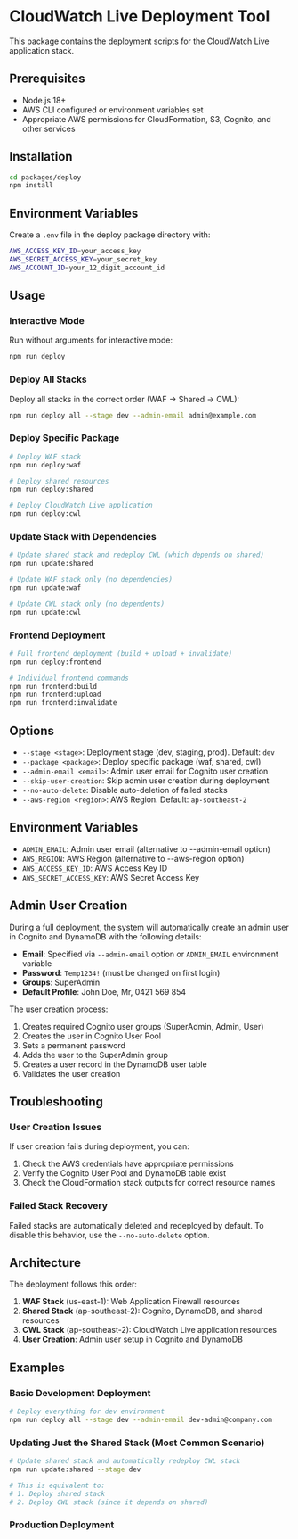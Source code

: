 # CloudWatch Live Deployment Tool

This package contains the deployment scripts for the CloudWatch Live application stack.

## Prerequisites

- Node.js 18+
- AWS CLI configured or environment variables set
- Appropriate AWS permissions for CloudFormation, S3, Cognito, and other services

## Installation

```bash
cd packages/deploy
npm install
```

## Environment Variables

Create a `.env` file in the deploy package directory with:

```bash
AWS_ACCESS_KEY_ID=your_access_key
AWS_SECRET_ACCESS_KEY=your_secret_key
AWS_ACCOUNT_ID=your_12_digit_account_id
```

## Usage

### Interactive Mode

Run without arguments for interactive mode:

```bash
npm run deploy
```

### Deploy All Stacks

Deploy all stacks in the correct order (WAF → Shared → CWL):

```bash
npm run deploy all --stage dev --admin-email admin@example.com
```

### Deploy Specific Package

```bash
# Deploy WAF stack
npm run deploy:waf

# Deploy shared resources
npm run deploy:shared

# Deploy CloudWatch Live application
npm run deploy:cwl
```

### Update Stack with Dependencies

```bash
# Update shared stack and redeploy CWL (which depends on shared)
npm run update:shared

# Update WAF stack only (no dependencies)
npm run update:waf

# Update CWL stack only (no dependents)
npm run update:cwl
```

### Frontend Deployment

```bash
# Full frontend deployment (build + upload + invalidate)
npm run deploy:frontend

# Individual frontend commands
npm run frontend:build
npm run frontend:upload
npm run frontend:invalidate
```

## Options

- `--stage <stage>`: Deployment stage (dev, staging, prod). Default: `dev`
- `--package <package>`: Deploy specific package (waf, shared, cwl)
- `--admin-email <email>`: Admin user email for Cognito user creation
- `--skip-user-creation`: Skip admin user creation during deployment
- `--no-auto-delete`: Disable auto-deletion of failed stacks
- `--aws-region <region>`: AWS Region. Default: `ap-southeast-2`

## Environment Variables

- `ADMIN_EMAIL`: Admin user email (alternative to --admin-email option)
- `AWS_REGION`: AWS Region (alternative to --aws-region option)
- `AWS_ACCESS_KEY_ID`: AWS Access Key ID
- `AWS_SECRET_ACCESS_KEY`: AWS Secret Access Key

## Admin User Creation

During a full deployment, the system will automatically create an admin user in Cognito and DynamoDB with the following details:

- **Email**: Specified via `--admin-email` option or `ADMIN_EMAIL` environment variable
- **Password**: `Temp1234!` (must be changed on first login)
- **Groups**: SuperAdmin
- **Default Profile**: John Doe, Mr, 0421 569 854

The user creation process:
1. Creates required Cognito user groups (SuperAdmin, Admin, User)
2. Creates the user in Cognito User Pool
3. Sets a permanent password
4. Adds the user to the SuperAdmin group
5. Creates a user record in the DynamoDB user table
6. Validates the user creation

## Troubleshooting

### User Creation Issues

If user creation fails during deployment, you can:
1. Check the AWS credentials have appropriate permissions
2. Verify the Cognito User Pool and DynamoDB table exist
3. Check the CloudFormation stack outputs for correct resource names

### Failed Stack Recovery

Failed stacks are automatically deleted and redeployed by default. To disable this behavior, use the `--no-auto-delete` option.

## Architecture

The deployment follows this order:
1. **WAF Stack** (us-east-1): Web Application Firewall resources
2. **Shared Stack** (ap-southeast-2): Cognito, DynamoDB, and shared resources
3. **CWL Stack** (ap-southeast-2): CloudWatch Live application resources
4. **User Creation**: Admin user setup in Cognito and DynamoDB

## Examples

### Basic Development Deployment
```bash
# Deploy everything for dev environment
npm run deploy all --stage dev --admin-email dev-admin@company.com
```

### Updating Just the Shared Stack (Most Common Scenario)
```bash
# Update shared stack and automatically redeploy CWL stack
npm run update:shared --stage dev

# This is equivalent to:
# 1. Deploy shared stack
# 2. Deploy CWL stack (since it depends on shared)
```

### Production Deployment
```
